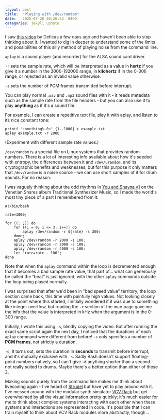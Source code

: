 ```yaml
---
layout: post
title:  "Playing with /dev/random"
date:   2025-07-20 00:26:53 -0400
categories: jekyll update
---
```


I saw [this video](https://www.youtube.com/watch?v=C04FQF0jUAw) by Deficas a few days ago and haven't been able to stop thinking about it. I wanted to dig in deeper to understand some of the limits and possibilities of this silly method of playing noise from the command line.

`aplay` is a sound player (and recorder) for the ALSA sound card driver.

`-r` sets the sample rate, which will be interpreted as a value in **hertz** if you give it a number in the 2000-192000 range, in **kilohertz** if in the 0-300 range, or rejected as an invalid value otherwise.

`-s` sets the number of PCM frames transmitted before interrupt.

You can play normal `.wav` and `.mp3` sound files with it - it reads metadata such as the sample rate from the file headers - but you can also use it to play **anything** as if it's a sound file.

For example, I can create a repetitive text file, play it with aplay, and listen to its nice constant tone:

```
printf 'something%.0s' {1..1000} > example.txt
aplay example.txt -r 2000
```
(Experiment with different sample rate values.)

`/dev/random` is a special file on Linux systems that provides random numbers. There is a lot of interesting info available about how it's seeded with entropy, the differences between it and `/dev/urandom`, and its cryptographic benefits and weaknesses, but for this purpose it only matters that `/dev/random` is a noise source - we can use short samples of it for drum sounds. For no reason.

I was vaguely thinking about the odd rhythms in [You and Shayna v1](https://www.youtube.com/watch?v=suT4ZGED7LQ) on the Venetian Snares album Traditional Synthesizer Music, so I made the world's most tiny piece of a part I remembered from it:

```
#!/bin/bash

rate=3000;

for ((; ;)) do
	for ((i = 0; i <= 3; i++)) do
		aplay /dev/random -r ${rate} -s 300;
	done;
	aplay /dev/random -r 2000 -s 100;
	aplay /dev/random -r 3000 -s 100;
	aplay /dev/random -r 4000 -s 100;
	let "rate=rate - 100";
done
```
Note that when the `aplay` command within the loop is decremented enough that it becomes a bad sample rate value, that part of... what can generously be called the "beat" is just ignored, with the other `aplay` commands outside the loop being played normally.

I was surprised that after we'd been in "bad speed value" territory, the loop section came back, this time with painfully high values. Not looking closely at the point where this started, I initially wondered if it was due to something like integer overflow, but reading the `-r` section of the man page gave me the info that the value is interpreted in kHz when the argument is in the 0-300 range.

Initially, I wrote this using `-s`, blindly copying the video. But after running the exact same script again the next day, I noticed that the durations of each `aplay` command were different from before! `-s` only specifies a number of **PCM frames**, not strictly a duration.

`-d`, it turns out, sets the duration in **seconds** to transmit before interrupt, and it's mutually exclusive with `-s`. Sadly Bash doesn't support floating-point numbers natively, so I can't give `-d` anything shorter than a second - not really suited to drums. Maybe there's a better option than either of these 2.

Making sounds purely from the command line makes me think about livecoding again - I've heard of [Strudel](https://strudel.cc/) but have yet to play around with it. I've messed around with the modular synth simulator [VCV Rack](https://vcvrack.com/) but get overwhelmed by all the visual information pretty quickly; it's much easier for me to think about complex systems interacting with each other when these systems and interactions are represented in code. It's possible that I can train myself to think about VCV Rack modules more abstractly, though...

